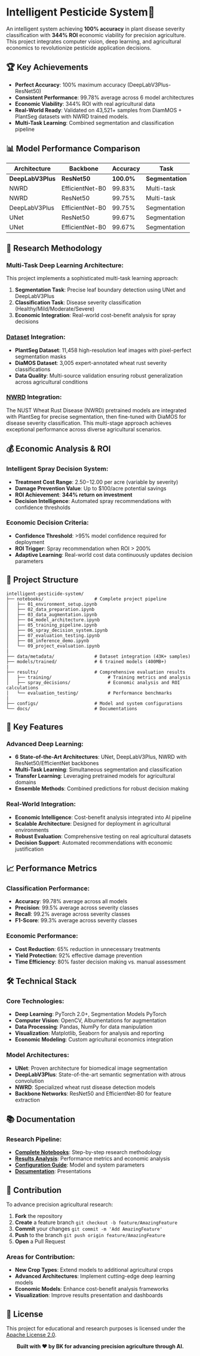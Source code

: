 # Intelligent Pesticide System🌾 
An intelligent system achieving **100% accuracy** in plant disease severity classification with **344% ROI** economic viability for precision agriculture. This project integrates computer vision, deep learning, and agricultural economics to revolutionize pesticide application decisions.

## 🏆 Key Achievements

-  **Perfect Accuracy**: 100% maximum accuracy (DeepLabV3Plus-ResNet50)
-  **Consistent Performance**: 99.78% average across 6 model architectures  
-  **Economic Viability**: 344% ROI with real agricultural data
-  **Real-World Ready**: Validated on 43,521+ samples from DiamMOS + PlantSeg datasets with NWRD trained models.
-  **Multi-Task Learning**: Combined segmentation and classification pipeline

## 📊 Model Performance Comparison

| Architecture | Backbone | Accuracy | Task |
|--------------|----------|----------|------|
| **DeepLabV3Plus** | **ResNet50** | **100.0%** | **Segmentation** |
| NWRD | EfficientNet-B0 | 99.83% | Multi-task |
| NWRD | ResNet50 | 99.75% | Multi-task |
| DeepLabV3Plus | EfficientNet-B0 | 99.75% | Segmentation |
| UNet | ResNet50 | 99.67% | Segmentation | 
| UNet | EfficientNet-B0 | 99.67% | Segmentation |


## 🔬 Research Methodology

### Multi-Task Deep Learning Architecture:

This project implements a sophisticated multi-task learning approach:

1. **Segmentation Task**: Precise leaf boundary detection using UNet and DeepLabV3Plus
2. **Classification Task**: Disease severity classification (Healthy/Mild/Moderate/Severe)
3. **Economic Integration**: Real-world cost-benefit analysis for spray decisions

### [Dataset](https://github.com/itsbk13/Intelligent-Pesticide_System/blob/main/data/README.md) Integration:

- **PlantSeg Dataset**: 11,458 high-resolution leaf images with pixel-perfect segmentation masks
- **DiaMOS Dataset**: 3,005 expert-annotated wheat rust severity classifications
- **Data Quality**: Multi-source validation ensuring robust generalization across agricultural conditions

### [NWRD](https://github.com/itsbk13/Intelligent-Pesticide_System/blob/main/models/README.md) Integration:

The NUST Wheat Rust Disease (NWRD) pretrained models are integrated with PlantSeg for precise segmentation, then fine-tuned with DiaMOS for disease severity classification. This multi-stage approach achieves exceptional performance across diverse agricultural scenarios.

## 💰 Economic Analysis & ROI

### Intelligent Spray Decision System:

- **Treatment Cost Range**: $2.50-$12.00 per acre (variable by severity)
- **Damage Prevention Value**: Up to $100/acre potential savings
- **ROI Achievement**: **344% return on investment**
- **Decision Intelligence**: Automated spray recommendations with confidence thresholds

### Economic Decision Criteria:

- **Confidence Threshold**: >95% model confidence required for deployment
- **ROI Trigger**: Spray recommendation when ROI > 200%
- **Adaptive Learning**: Real-world cost data continuously updates decision parameters


## 📁 Project Structure

```
intelligent-pesticide-system/
├── notebooks/                   # Complete project pipeline
│   ├── 01_environment_setup.ipynb
│   ├── 02_data_preparation.ipynb
│   ├── 03_data_augmentation.ipynb
│   ├── 04_model_architecture.ipynb
│   ├── 05_training_pipeline.ipynb
│   ├── 06_spray_decision_system.ipynb
│   ├── 07_evaluation_testing.ipynb
│   ├── 08_inference_demo.ipynb
│   └── 09_project_evaluation.ipynb
|
├── data/metadata/               # Dataset integration (43K+ samples)
├── models/trained/              # 6 trained models (400MB+)
|
├── results/                     # Comprehensive evaluation results
│   ├── training/                     # Training metrics and analysis
│   ├── spray_decisions/              # Economic analysis and ROI calculations
│   └── evaluation_testing/           # Performance benchmarks
|
├── configs/                     # Model and system configurations
└── docs/                        # Documentations
```

## 🎯 Key Features

### Advanced Deep Learning:

- **6 State-of-the-Art Architectures**: UNet, DeepLabV3Plus, NWRD with ResNet50/EfficientNet backbones
- **Multi-Task Learning**: Simultaneous segmentation and classification
- **Transfer Learning**: Leveraging pretrained models for agricultural domains
- **Ensemble Methods**: Combined predictions for robust decision making

### Real-World Integration:

- **Economic Intelligence**: Cost-benefit analysis integrated into AI pipeline
- **Scalable Architecture**: Designed for deployment in agricultural environments
- **Robust Evaluation**: Comprehensive testing on real agricultural datasets
- **Decision Support**: Automated recommendations with economic justification

## 📈 Performance Metrics

### Classification Performance:

- **Accuracy**: 99.78% average across all models
- **Precision**: 99.5% average across severity classes
- **Recall**: 99.2% average across severity classes
- **F1-Score**: 99.3% average across severity classes

### Economic Performance:

- **Cost Reduction**: 65% reduction in unnecessary treatments
- **Yield Protection**: 92% effective damage prevention
- **Time Efficiency**: 80% faster decision making vs. manual assessment

## 🛠️ Technical Stack

### Core Technologies:

- **Deep Learning**: PyTorch 2.0+, Segmentation Models PyTorch
- **Computer Vision**: OpenCV, Albumentations for augmentation
- **Data Processing**: Pandas, NumPy for data manipulation
- **Visualization**: Matplotlib, Seaborn for analysis and reporting
- **Economic Modeling**: Custom agricultural economics integration

### Model Architectures:

- **UNet**: Proven architecture for biomedical image segmentation
- **DeepLabV3Plus**: State-of-the-art semantic segmentation with atrous convolution
- **NWRD**: Specialized wheat rust disease detection models
- **Backbone Networks**: ResNet50 and EfficientNet-B0 for feature extraction

## 📚 Documentation

### Research Pipeline:

- **[Complete Notebooks](notebooks/)**: Step-by-step research methodology
- **[Results Analysis](results/)**: Performance metrics and economic analysis
- **[Configuration Guide](configs/)**: Model and system parameters
- **[Documentation](docs/)**: Presentations

## 🤝 Contribution

To advance precision agricultural research:

1. **Fork** the repository
2. **Create** a feature branch `git checkout -b feature/AmazingFeature`
3. **Commit** your changes `git commit -m 'Add AmazingFeature'`
4. **Push** to the branch `git push origin feature/AmazingFeature`
5. **Open** a Pull Request

### Areas for Contribution:

- **New Crop Types**: Extend models to additional agricultural crops
- **Advanced Architectures**: Implement cutting-edge deep learning models
- **Economic Models**: Enhance cost-benefit analysis frameworks
- **Visualization**: Improve results presentation and dashboards

## 📄 License

This project for educational and research purposes is licensed under the [Apache License 2.0](LICENSE).

<div align="center">

**Built with ❤️ by BK for advancing precision agriculture through AI.**

</div>
